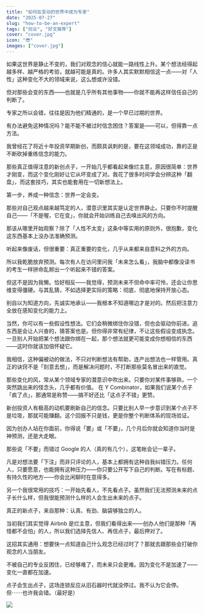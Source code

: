 ```yaml
---
title: "如何在变动的世界中成为专家"
date: "2025-07-27"
slug: "how-to-be-an-expert"
tags: ["创业", "好文推荐"]
cover: "cover.jpg"
icon: "😎"
images: ["cover.jpg"]
---
```

如果这世界是静止不变的，我们对观念的信心就能一路线性上升。某个想法经得起越多样、越严格的考验，就越可能是真的。许多人其实默默相信这一点——对「人性」这种变化不大的领域来说，这么想或许没错。



但对那些会变的东西——也就是几乎所有其他事物——你就不能再这样信任自己的判断了。



专家之所以会错，往往是因为他们精通的，是一个早已过期的世界。



有办法避免这种情况吗？能不能不被过时信念困住？答案是——可以，但得靠一点方法。



我曾经花了将近十年投资早期新创，而颇具讽刺的是，要在这领域成功，靠的正是不断砍掉重练信念的能力。



那些真正值得注意的新创点子，一开始几乎都看起来像烂主意，原因很简单：世界才刚变，而这个变化刚好让它从坏变成了对。我花了很多时间学会分辨这种「翻盘」，而这套技巧，其实也能套用在一切新想法上。



第一步，养成一种信念：世界一定会变。



那些对自己观点越来越笃定的人，潜意识里其实是认定世界静止。只要你不时提醒自己——「不是喔，它在变」，你就会开始训练自己去嗅出风的方向。



那该从哪里开始观察？除了「人性不太变」这条中等实用的原则外，很抱歉，变化这东西基本上没办法准确预测。



听起来像废话，但很重要：真正重要的变化，几乎从来都来自意料之外的方向。



所以我乾脆放弃预测。每次有人在访问里问我「未来怎么看」，我脑中都像没读书的考生一样拼命乱掰出一个听起来不错的答案。



但这不是因为我懒。恰好相反——我觉得，预测未来不但命中率可怜，还会让你思维变得僵硬。与其乱猜，不如选择更实际的策略：彻底、彻底地保持开放心态。



别自以为知道方向，先诚实地承认——我根本不知道哪边才是对的。然后把注意力全放在感知变化的能力上。



当然，你可以有一些假设性想法。它们会稍微绑住你没错，但也会驱动你前进。追东西是会让人兴奋的，猜答案也是。但你得非常有纪律，不让这些假设变成执念。
一旦别人开始把某个想法跟你绑在一起，那个想法就更可能变成你想相信的东西——这时你就该加倍怀疑它。



我相信，这种偏被动的做法，不只对判断想法有帮助，连产出想法也一样管用。真正的诀窍不是「刻意去想」，而是解决问题时，不打断那些莫名冒出来的直觉。



那些变化的风，常从某个领域专家的潜意识中吹出来。只要你对某件事够熟，一个突然跳出来的怪念头，几乎都有价值。
在 Y Combinator，如果我们说某个点子「疯了点」，那通常是称赞——搞不好还比「这点子不错」更赞。



新创投资人有极高的动机要刷新自己的信念。只要比别人早一步意识到某个点子不是垃圾，那就可能赚翻。这个回报不只是钱，更是你整个判断体系的现场验证。



因为创办人站在你面前，你得说「要」或「不要」，几个月后你就会知道你当时是神预测，还是大走眼。



那些说「不要」而错过 Google 的人（真的有几个），这笔帐会记一辈子。



凡是对想法要「下注」而非只评论的人，基本上都拥有这种自我纠错压力。任何人，只要愿意，也能拥有这种压力——你只要公开写下自己的判断。写在有标题、有持久性的地方——你会比闲聊时在意得多。



另一个我很常用的技巧：一开始先看人，不先看点子。虽然我们无法预测未来的点子长什么样，但我很能预测什么样的人会生出未来的点子。



真正的新点子，来自那种：认真、有劲、脑袋够独立的人。



当初我们其实觉得 Airbnb 是烂主意，但我们看得出来——创办人他们是那种「再怪都不会怕」的人，所以我们选择先信人、再信点子，最后押对了。



这招其实通用：想要快一点知道自己什么观念已经过时了？那就去跟那些会打破你观念的人当朋友。



不被自己的专业反困住，已经够难了，而未来只会更难。因为变化不是加速了——变化一直都在加速。



点子会生出点子，这场连锁反应从旧石器时代就没停过。我不认为它会停。
但⋯⋯也许我会错。（最好是）




![](https://prod-files-secure.s3.us-west-2.amazonaws.com/112d0858-5090-4d34-a606-b75eb8d65fd2/46476355-9cf3-4e99-9b7a-3531bc426380/1000202064.png?X-Amz-Algorithm=AWS4-HMAC-SHA256&X-Amz-Content-Sha256=UNSIGNED-PAYLOAD&X-Amz-Credential=ASIAZI2LB4664GMZCGA6%2F20251006%2Fus-west-2%2Fs3%2Faws4_request&X-Amz-Date=20251006T161608Z&X-Amz-Expires=3600&X-Amz-Security-Token=IQoJb3JpZ2luX2VjEPj%2F%2F%2F%2F%2F%2F%2F%2F%2F%2FwEaCXVzLXdlc3QtMiJHMEUCIDZLSRx6pL5hpYVF%2BHXOiMuZXXMXLTicCZVYy1SbuYQaAiEA%2FyxP%2Bk%2F%2Fk8zF99ZXKGFAEhOQvkVT63Mb9cV3sj4k8zcqiAQIkf%2F%2F%2F%2F%2F%2F%2F%2F%2F%2FARAAGgw2Mzc0MjMxODM4MDUiDFZmhfVSOQLCKvkP4CrcA47y7OAGBoXF5CY2LwZRQS0yNv13eV3ggxSTVqW1%2F3qXrO%2B2tklaer%2B6JiTZxc%2FhrglMk%2FJnDpiLpipZ0UCU9XZlDWwrAwxUvtPLv4rLwUUYr34EC5vjGJq4DXmURXcUGCT0YaIiDZt%2FFXAFuXkmwsKgNAddFoNSpChh5vGGpIOZ75PHTLepapP4zGmw14dmt9L9YLmkT99KYTOmXzS9cLDxMEVIwr9OQHxykrZPGJIupJWnYZwA%2FhtTCENh8hHHn93KMOcX4Ar98G7A0MXI8T6owOUuO4Q%2B4sSc2OWGTCddQpyeSMqKXP3L18rlrG2t23O%2FvLxlOtndfoARGRrFBe2figeik3TO4ecJs5I3pFY7aNpMb%2FvT2dDcFQzpbMcicoMtKetAqPvpzTBVWtKtbkQ9S2AMwrT4eNlBsOD2TIjCwNoX6CuyZse%2FEBnBTn96YticDRM7qfMBVGDpTxZ2cVZa%2BFItD3JH0T7QHajN6PUL5MG1lBJohN79ITc0pPIxmNCTpjulYHR00Xs3RxRlpoizBmt9Kq0JmG7s2GNrujvIPMad66ShrwHq1m16OZE%2BgQLvCITrYlezCDpQ%2B4%2FyWI%2BAErCB86bG4qgcQrB%2FSK2mZkrCES3L2hGFV4dxMLXVj8cGOqUBAOWPYV3Zwh4RbppAVeW6ks17FNnMcVfYgQFGKNDvUVeSb%2FIz4aTJIHWYwKt%2B4%2BJE9CMXHo2XDMzCoEQrbkdXDuadWEqhNga5mdzCWH2Hkay2XZqEb%2FNQd4Wjwca8F03H18Ko03XNZ2X6xffrwQczhpvlqSH%2BP3vV4qKtsMUg9gJmXWpX8c%2Bk6NuRiQCKU1bOb3EakBu1EnuHOBYSu0BhwFC2Acuv&X-Amz-Signature=d877766aed53c9ae15ad5d8bb5cce6d929b8e554af0c9991574669a69957c788&X-Amz-SignedHeaders=host&x-amz-checksum-mode=ENABLED&x-id=GetObject)

